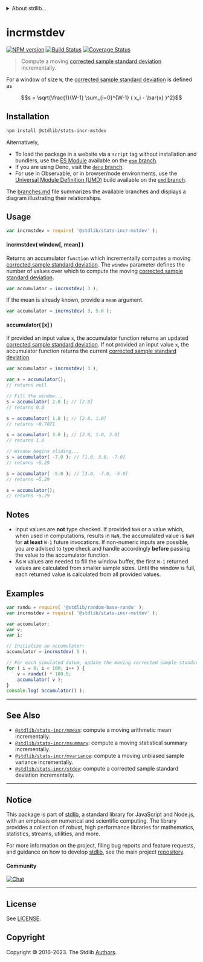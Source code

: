 <!--

@license Apache-2.0

Copyright (c) 2018 The Stdlib Authors.

Licensed under the Apache License, Version 2.0 (the "License");
you may not use this file except in compliance with the License.
You may obtain a copy of the License at

   http://www.apache.org/licenses/LICENSE-2.0

Unless required by applicable law or agreed to in writing, software
distributed under the License is distributed on an "AS IS" BASIS,
WITHOUT WARRANTIES OR CONDITIONS OF ANY KIND, either express or implied.
See the License for the specific language governing permissions and
limitations under the License.

-->


<details>
  <summary>
    About stdlib...
  </summary>
  <p>We believe in a future in which the web is a preferred environment for numerical computation. To help realize this future, we've built stdlib. stdlib is a standard library, with an emphasis on numerical and scientific computation, written in JavaScript (and C) for execution in browsers and in Node.js.</p>
  <p>The library is fully decomposable, being architected in such a way that you can swap out and mix and match APIs and functionality to cater to your exact preferences and use cases.</p>
  <p>When you use stdlib, you can be absolutely certain that you are using the most thorough, rigorous, well-written, studied, documented, tested, measured, and high-quality code out there.</p>
  <p>To join us in bringing numerical computing to the web, get started by checking us out on <a href="https://github.com/stdlib-js/stdlib">GitHub</a>, and please consider <a href="https://opencollective.com/stdlib">financially supporting stdlib</a>. We greatly appreciate your continued support!</p>
</details>

# incrmstdev

[![NPM version][npm-image]][npm-url] [![Build Status][test-image]][test-url] [![Coverage Status][coverage-image]][coverage-url] <!-- [![dependencies][dependencies-image]][dependencies-url] -->

> Compute a moving [corrected sample standard deviation][standard-deviation] incrementally.

<section class="intro">

For a window of size `W`, the [corrected sample standard deviation][standard-deviation] is defined as

<!-- <equation class="equation" label="eq:corrected_sample_standard_deviation" align="center" raw="s = \sqrt{\frac{1}{W-1} \sum_{i=0}^{W-1} ( x_i - \bar{x} )^2}" alt="Equation for the corrected sample standard deviation."> -->

```math
s = \sqrt{\frac{1}{W-1} \sum_{i=0}^{W-1} ( x_i - \bar{x} )^2}
```

<!-- <div class="equation" align="center" data-raw-text="s = \sqrt{\frac{1}{W-1} \sum_{i=0}^{W-1} ( x_i - \bar{x} )^2}" data-equation="eq:corrected_sample_standard_deviation">
    <img src="https://cdn.jsdelivr.net/gh/stdlib-js/stdlib@49d8cabda84033d55d7b8069f19ee3dd8b8d1496/lib/node_modules/@stdlib/stats/incr/mstdev/docs/img/equation_corrected_sample_standard_deviation.svg" alt="Equation for the corrected sample standard deviation.">
    <br>
</div> -->

<!-- </equation> -->

</section>

<!-- /.intro -->

<section class="installation">

## Installation

```bash
npm install @stdlib/stats-incr-mstdev
```

Alternatively,

-   To load the package in a website via a `script` tag without installation and bundlers, use the [ES Module][es-module] available on the [`esm` branch][esm-url].
-   If you are using Deno, visit the [`deno` branch][deno-url].
-   For use in Observable, or in browser/node environments, use the [Universal Module Definition (UMD)][umd] build available on the [`umd` branch][umd-url].

The [branches.md][branches-url] file summarizes the available branches and displays a diagram illustrating their relationships.

</section>

<section class="usage">

## Usage

```javascript
var incrmstdev = require( '@stdlib/stats-incr-mstdev' );
```

#### incrmstdev( window\[, mean] )

Returns an accumulator `function` which incrementally computes a moving [corrected sample standard deviation][standard-deviation]. The `window` parameter defines the number of values over which to compute the moving [corrected sample standard deviation][standard-deviation].

```javascript
var accumulator = incrmstdev( 3 );
```

If the mean is already known, provide a `mean` argument.

```javascript
var accumulator = incrmstdev( 3, 5.0 );
```

#### accumulator( \[x] )

If provided an input value `x`, the accumulator function returns an updated [corrected sample standard deviation][standard-deviation]. If not provided an input value `x`, the accumulator function returns the current [corrected sample standard deviation][standard-deviation].

```javascript
var accumulator = incrmstdev( 3 );

var s = accumulator();
// returns null

// Fill the window...
s = accumulator( 2.0 ); // [2.0]
// returns 0.0

s = accumulator( 1.0 ); // [2.0, 1.0]
// returns ~0.7071

s = accumulator( 3.0 ); // [2.0, 1.0, 3.0]
// returns 1.0

// Window begins sliding...
s = accumulator( -7.0 ); // [1.0, 3.0, -7.0]
// returns ~5.29

s = accumulator( -5.0 ); // [3.0, -7.0, -5.0]
// returns ~5.29

s = accumulator();
// returns ~5.29
```

</section>

<!-- /.usage -->

<section class="notes">

## Notes

-   Input values are **not** type checked. If provided `NaN` or a value which, when used in computations, results in `NaN`, the accumulated value is `NaN` for **at least** `W-1` future invocations. If non-numeric inputs are possible, you are advised to type check and handle accordingly **before** passing the value to the accumulator function.
-   As `W` values are needed to fill the window buffer, the first `W-1` returned values are calculated from smaller sample sizes. Until the window is full, each returned value is calculated from all provided values.

</section>

<!-- /.notes -->

<section class="examples">

## Examples

<!-- eslint no-undef: "error" -->

```javascript
var randu = require( '@stdlib/random-base-randu' );
var incrmstdev = require( '@stdlib/stats-incr-mstdev' );

var accumulator;
var v;
var i;

// Initialize an accumulator:
accumulator = incrmstdev( 5 );

// For each simulated datum, update the moving corrected sample standard deviation...
for ( i = 0; i < 100; i++ ) {
    v = randu() * 100.0;
    accumulator( v );
}
console.log( accumulator() );
```

</section>

<!-- /.examples -->

<!-- Section for related `stdlib` packages. Do not manually edit this section, as it is automatically populated. -->

<section class="related">

* * *

## See Also

-   <span class="package-name">[`@stdlib/stats-incr/mmean`][@stdlib/stats/incr/mmean]</span><span class="delimiter">: </span><span class="description">compute a moving arithmetic mean incrementally.</span>
-   <span class="package-name">[`@stdlib/stats-incr/msummary`][@stdlib/stats/incr/msummary]</span><span class="delimiter">: </span><span class="description">compute a moving statistical summary incrementally.</span>
-   <span class="package-name">[`@stdlib/stats-incr/mvariance`][@stdlib/stats/incr/mvariance]</span><span class="delimiter">: </span><span class="description">compute a moving unbiased sample variance incrementally.</span>
-   <span class="package-name">[`@stdlib/stats-incr/stdev`][@stdlib/stats/incr/stdev]</span><span class="delimiter">: </span><span class="description">compute a corrected sample standard deviation incrementally.</span>

</section>

<!-- /.related -->

<!-- Section for all links. Make sure to keep an empty line after the `section` element and another before the `/section` close. -->


<section class="main-repo" >

* * *

## Notice

This package is part of [stdlib][stdlib], a standard library for JavaScript and Node.js, with an emphasis on numerical and scientific computing. The library provides a collection of robust, high performance libraries for mathematics, statistics, streams, utilities, and more.

For more information on the project, filing bug reports and feature requests, and guidance on how to develop [stdlib][stdlib], see the main project [repository][stdlib].

#### Community

[![Chat][chat-image]][chat-url]

---

## License

See [LICENSE][stdlib-license].


## Copyright

Copyright &copy; 2016-2023. The Stdlib [Authors][stdlib-authors].

</section>

<!-- /.stdlib -->

<!-- Section for all links. Make sure to keep an empty line after the `section` element and another before the `/section` close. -->

<section class="links">

[npm-image]: http://img.shields.io/npm/v/@stdlib/stats-incr-mstdev.svg
[npm-url]: https://npmjs.org/package/@stdlib/stats-incr-mstdev

[test-image]: https://github.com/stdlib-js/stats-incr-mstdev/actions/workflows/test.yml/badge.svg?branch=main
[test-url]: https://github.com/stdlib-js/stats-incr-mstdev/actions/workflows/test.yml?query=branch:main

[coverage-image]: https://img.shields.io/codecov/c/github/stdlib-js/stats-incr-mstdev/main.svg
[coverage-url]: https://codecov.io/github/stdlib-js/stats-incr-mstdev?branch=main

<!--

[dependencies-image]: https://img.shields.io/david/stdlib-js/stats-incr-mstdev.svg
[dependencies-url]: https://david-dm.org/stdlib-js/stats-incr-mstdev/main

-->

[chat-image]: https://img.shields.io/gitter/room/stdlib-js/stdlib.svg
[chat-url]: https://app.gitter.im/#/room/#stdlib-js_stdlib:gitter.im

[stdlib]: https://github.com/stdlib-js/stdlib

[stdlib-authors]: https://github.com/stdlib-js/stdlib/graphs/contributors

[umd]: https://github.com/umdjs/umd
[es-module]: https://developer.mozilla.org/en-US/docs/Web/JavaScript/Guide/Modules

[deno-url]: https://github.com/stdlib-js/stats-incr-mstdev/tree/deno
[umd-url]: https://github.com/stdlib-js/stats-incr-mstdev/tree/umd
[esm-url]: https://github.com/stdlib-js/stats-incr-mstdev/tree/esm
[branches-url]: https://github.com/stdlib-js/stats-incr-mstdev/blob/main/branches.md

[stdlib-license]: https://raw.githubusercontent.com/stdlib-js/stats-incr-mstdev/main/LICENSE

[standard-deviation]: https://en.wikipedia.org/wiki/Standard_deviation

<!-- <related-links> -->

[@stdlib/stats/incr/mmean]: https://github.com/stdlib-js/stats-incr-mmean

[@stdlib/stats/incr/msummary]: https://github.com/stdlib-js/stats-incr-msummary

[@stdlib/stats/incr/mvariance]: https://github.com/stdlib-js/stats-incr-mvariance

[@stdlib/stats/incr/stdev]: https://github.com/stdlib-js/stats-incr-stdev

<!-- </related-links> -->

</section>

<!-- /.links -->
